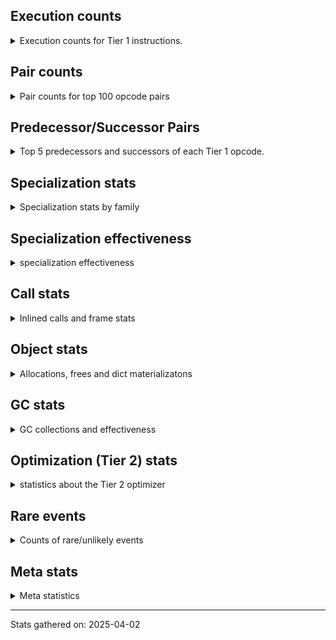 ## Execution counts

<details>
<summary> Execution counts for Tier 1 instructions. </summary>


The "miss ratio" column shows the percentage of times the instruction
executed that it deoptimized. When this happens, the base unspecialized
instruction is not counted.

<table>
<thead>
<tr>
<th align="left">Name</th>
<th align="right">Base Count</th>
<th align="right">Head Count</th>
<th align="right">Change</th>
</tr>
</thead>
<tbody>
<tr>
<td align="left">BINARY_OP_ADD_INT</td>
<td align="right">26,699,820</td>
<td align="right">26,759,940</td>
<td align="right">0.2%</td>
</tr>
<tr>
<td align="left">LOAD_FAST</td>
<td align="right">1,288,390,500</td>
<td align="right">1,288,390,500</td>
<td align="right">0.0%</td>
</tr>
<tr>
<td align="left">STORE_FAST</td>
<td align="right">630,319,140</td>
<td align="right">630,319,140</td>
<td align="right">0.0%</td>
</tr>
<tr>
<td align="left">RESUME_CHECK</td>
<td align="right">435,680,880</td>
<td align="right">435,680,880</td>
<td align="right">0.0%</td>
</tr>
<tr>
<td align="left">BINARY_OP</td>
<td align="right">411,303,380</td>
<td align="right">411,303,380</td>
<td align="right">0.0%</td>
</tr>
<tr>
<td align="left">LOAD_DEREF</td>
<td align="right">375,030,900</td>
<td align="right">375,030,900</td>
<td align="right">0.0%</td>
</tr>
<tr>
<td align="left">FOR_ITER_LIST</td>
<td align="right">338,556,480</td>
<td align="right">338,556,480</td>
<td align="right">0.0%</td>
</tr>
<tr>
<td align="left">INTERPRETER_EXIT</td>
<td align="right">326,917,780</td>
<td align="right">326,917,780</td>
<td align="right">0.0%</td>
</tr>
<tr>
<td align="left">JUMP_BACKWARD_NO_JIT</td>
<td align="right">318,923,700</td>
<td align="right">318,923,700</td>
<td align="right">0.0%</td>
</tr>
<tr>
<td align="left">POP_TOP</td>
<td align="right">291,722,880</td>
<td align="right">291,722,880</td>
<td align="right">0.0%</td>
</tr>
<tr>
<td align="left">LOAD_FAST_LOAD_FAST</td>
<td align="right">286,479,780</td>
<td align="right">286,479,780</td>
<td align="right">0.0%</td>
</tr>
<tr>
<td align="left">YIELD_VALUE</td>
<td align="right">243,371,880</td>
<td align="right">243,371,880</td>
<td align="right">0.0%</td>
</tr>
<tr>
<td align="left">UNPACK_SEQUENCE_TWO_TUPLE</td>
<td align="right">220,177,020</td>
<td align="right">220,177,020</td>
<td align="right">0.0%</td>
</tr>
<tr>
<td align="left">BINARY_OP_MULTIPLY_FLOAT</td>
<td align="right">210,931,680</td>
<td align="right">210,931,680</td>
<td align="right">0.0%</td>
</tr>
<tr>
<td align="left">RETURN_VALUE</td>
<td align="right">192,309,060</td>
<td align="right">192,309,060</td>
<td align="right">0.0%</td>
</tr>
<tr>
<td align="left">POP_JUMP_IF_FALSE</td>
<td align="right">147,576,540</td>
<td align="right">147,576,540</td>
<td align="right">0.0%</td>
</tr>
<tr>
<td align="left">LOAD_SMALL_INT</td>
<td align="right">141,286,620</td>
<td align="right">141,286,620</td>
<td align="right">0.0%</td>
</tr>
<tr>
<td align="left">LOAD_GLOBAL_BUILTIN</td>
<td align="right">129,654,840</td>
<td align="right">129,654,840</td>
<td align="right">0.0%</td>
</tr>
<tr>
<td align="left">LOAD_GLOBAL_MODULE</td>
<td align="right">129,189,480</td>
<td align="right">129,189,480</td>
<td align="right">0.0%</td>
</tr>
<tr>
<td align="left">CALL_PY_EXACT_ARGS</td>
<td align="right">123,722,280</td>
<td align="right">123,722,280</td>
<td align="right">0.0%</td>
</tr>
<tr>
<td align="left">COPY_FREE_VARS</td>
<td align="right">106,289,220</td>
<td align="right">106,289,220</td>
<td align="right">0.0%</td>
</tr>
<tr>
<td align="left">LOAD_ATTR_SLOT</td>
<td align="right">97,512,480</td>
<td align="right">97,512,480</td>
<td align="right">0.0%</td>
</tr>
<tr>
<td align="left">GET_ITER</td>
<td align="right">97,243,020</td>
<td align="right">97,243,020</td>
<td align="right">0.0%</td>
</tr>
<tr>
<td align="left">BINARY_OP_MULTIPLY_INT</td>
<td align="right">90,143,100</td>
<td align="right">90,143,100</td>
<td align="right">0.0%</td>
</tr>
<tr>
<td align="left">PUSH_NULL</td>
<td align="right">75,298,080</td>
<td align="right">75,298,080</td>
<td align="right">0.0%</td>
</tr>
<tr>
<td align="left">COMPARE_OP_INT</td>
<td align="right">74,835,300</td>
<td align="right">74,835,300</td>
<td align="right">0.0%</td>
</tr>
<tr>
<td align="left">STORE_SUBSCR</td>
<td align="right">68,569,140</td>
<td align="right">68,569,140</td>
<td align="right">0.0%</td>
</tr>
<tr>
<td align="left">STORE_ATTR_SLOT</td>
<td align="right">60,078,600</td>
<td align="right">60,078,600</td>
<td align="right">0.0%</td>
</tr>
<tr>
<td align="left">STORE_FAST_STORE_FAST</td>
<td align="right">56,430,480</td>
<td align="right">56,430,480</td>
<td align="right">0.0%</td>
</tr>
<tr>
<td align="left">BUILD_TUPLE</td>
<td align="right">55,928,640</td>
<td align="right">55,928,640</td>
<td align="right">0.0%</td>
</tr>
<tr>
<td align="left">CALL_BUILTIN_FAST_WITH_KEYWORDS</td>
<td align="right">53,516,460</td>
<td align="right">53,516,460</td>
<td align="right">0.0%</td>
</tr>
<tr>
<td align="left">LOAD_CONST_MORTAL</td>
<td align="right">52,828,860</td>
<td align="right">52,828,860</td>
<td align="right">0.0%</td>
</tr>
<tr>
<td align="left">LOAD_ATTR</td>
<td align="right">49,369,400</td>
<td align="right">49,369,400</td>
<td align="right">0.0%</td>
</tr>
<tr>
<td align="left">POP_ITER</td>
<td align="right">49,348,080</td>
<td align="right">49,348,080</td>
<td align="right">0.0%</td>
</tr>
<tr>
<td align="left">LOAD_CONST_IMMORTAL</td>
<td align="right">47,843,040</td>
<td align="right">47,843,040</td>
<td align="right">0.0%</td>
</tr>
<tr>
<td align="left">LOAD_ATTR_METHOD_WITH_VALUES</td>
<td align="right">47,622,900</td>
<td align="right">47,622,900</td>
<td align="right">0.0%</td>
</tr>
<tr>
<td align="left">LOAD_ATTR_INSTANCE_VALUE</td>
<td align="right">47,518,260</td>
<td align="right">47,518,260</td>
<td align="right">0.0%</td>
</tr>
<tr>
<td align="left">MAKE_FUNCTION</td>
<td align="right">47,274,360</td>
<td align="right">47,274,360</td>
<td align="right">0.0%</td>
</tr>
<tr>
<td align="left">BINARY_OP_SUBSCR_DICT</td>
<td align="right">47,274,120</td>
<td align="right">47,274,120</td>
<td align="right">0.0%</td>
</tr>
<tr>
<td align="left">RETURN_GENERATOR</td>
<td align="right">47,124,420</td>
<td align="right">47,124,420</td>
<td align="right">0.0%</td>
</tr>
<tr>
<td align="left">NOP</td>
<td align="right">47,054,640</td>
<td align="right">47,054,640</td>
<td align="right">0.0%</td>
</tr>
<tr>
<td align="left">SET_FUNCTION_ATTRIBUTE</td>
<td align="right">46,765,380</td>
<td align="right">46,765,380</td>
<td align="right">0.0%</td>
</tr>
<tr>
<td align="left">SWAP</td>
<td align="right">46,275,840</td>
<td align="right">46,275,840</td>
<td align="right">0.0%</td>
</tr>
<tr>
<td align="left">CALL_BUILTIN_FAST</td>
<td align="right">44,122,020</td>
<td align="right">44,122,020</td>
<td align="right">0.0%</td>
</tr>
<tr>
<td align="left">COPY</td>
<td align="right">43,834,260</td>
<td align="right">43,834,260</td>
<td align="right">0.0%</td>
</tr>
<tr>
<td align="left">LOAD_ATTR_MODULE</td>
<td align="right">43,683,180</td>
<td align="right">43,683,180</td>
<td align="right">0.0%</td>
</tr>
<tr>
<td align="left">EXTENDED_ARG</td>
<td align="right">39,306,900</td>
<td align="right">39,306,900</td>
<td align="right">0.0%</td>
</tr>
<tr>
<td align="left">CALL_NON_PY_GENERAL</td>
<td align="right">35,700,780</td>
<td align="right">35,700,780</td>
<td align="right">0.0%</td>
</tr>
<tr>
<td align="left">CONTAINS_OP_SET</td>
<td align="right">33,755,700</td>
<td align="right">33,755,700</td>
<td align="right">0.0%</td>
</tr>
<tr>
<td align="left">BINARY_OP_SUBSCR_TUPLE_INT</td>
<td align="right">33,176,700</td>
<td align="right">33,176,700</td>
<td align="right">0.0%</td>
</tr>
<tr>
<td align="left">LOAD_SUPER_ATTR_METHOD</td>
<td align="right">30,039,300</td>
<td align="right">30,039,300</td>
<td align="right">0.0%</td>
</tr>
<tr>
<td align="left">CALL_BOUND_METHOD_EXACT_ARGS</td>
<td align="right">26,508,120</td>
<td align="right">26,508,120</td>
<td align="right">0.0%</td>
</tr>
<tr>
<td align="left">TO_BOOL_BOOL</td>
<td align="right">25,914,960</td>
<td align="right">25,914,960</td>
<td align="right">0.0%</td>
</tr>
<tr>
<td align="left">POP_JUMP_IF_TRUE</td>
<td align="right">24,877,740</td>
<td align="right">24,877,740</td>
<td align="right">0.0%</td>
</tr>
<tr>
<td align="left">CALL_ISINSTANCE</td>
<td align="right">24,817,200</td>
<td align="right">24,817,200</td>
<td align="right">0.0%</td>
</tr>
<tr>
<td align="left">COMPARE_OP_FLOAT</td>
<td align="right">23,389,440</td>
<td align="right">23,389,440</td>
<td align="right">0.0%</td>
</tr>
<tr>
<td align="left">STORE_FAST_LOAD_FAST</td>
<td align="right">18,469,260</td>
<td align="right">18,469,260</td>
<td align="right">0.0%</td>
</tr>
<tr>
<td align="left">FOR_ITER_RANGE</td>
<td align="right">17,563,320</td>
<td align="right">17,563,320</td>
<td align="right">0.0%</td>
</tr>
<tr>
<td align="left">LIST_APPEND</td>
<td align="right">17,124,420</td>
<td align="right">17,124,420</td>
<td align="right">0.0%</td>
</tr>
<tr>
<td align="left">JUMP_FORWARD</td>
<td align="right">9,990,540</td>
<td align="right">9,990,540</td>
<td align="right">0.0%</td>
</tr>
<tr>
<td align="left">LOAD_ATTR_METHOD_NO_DICT</td>
<td align="right">8,762,400</td>
<td align="right">8,762,400</td>
<td align="right">0.0%</td>
</tr>
<tr>
<td align="left">FOR_ITER</td>
<td align="right">8,463,520</td>
<td align="right">8,463,520</td>
<td align="right">0.0%</td>
</tr>
<tr>
<td align="left">CALL_BUILTIN_CLASS</td>
<td align="right">8,050,320</td>
<td align="right">8,050,320</td>
<td align="right">0.0%</td>
</tr>
<tr>
<td align="left">IS_OP</td>
<td align="right">7,584,840</td>
<td align="right">7,584,840</td>
<td align="right">0.0%</td>
</tr>
<tr>
<td align="left">CALL_TYPE_1</td>
<td align="right">7,584,780</td>
<td align="right">7,584,780</td>
<td align="right">0.0%</td>
</tr>
<tr>
<td align="left">POP_JUMP_IF_NOT_NONE</td>
<td align="right">7,086,420</td>
<td align="right">7,086,420</td>
<td align="right">0.0%</td>
</tr>
<tr>
<td align="left">UNARY_NEGATIVE</td>
<td align="right">4,332,000</td>
<td align="right">4,332,000</td>
<td align="right">0.0%</td>
</tr>
<tr>
<td align="left">CALL_LEN</td>
<td align="right">3,704,880</td>
<td align="right">3,704,880</td>
<td align="right">0.0%</td>
</tr>
<tr>
<td align="left">TO_BOOL</td>
<td align="right">3,266,700</td>
<td align="right">3,266,700</td>
<td align="right">0.0%</td>
</tr>
<tr>
<td align="left">CALL_KW_PY</td>
<td align="right">3,265,800</td>
<td align="right">3,265,800</td>
<td align="right">0.0%</td>
</tr>
<tr>
<td align="left">LOAD_ATTR_PROPERTY</td>
<td align="right">2,436,160</td>
<td align="right">2,436,160</td>
<td align="right">0.0%</td>
</tr>
<tr>
<td align="left">MAP_ADD</td>
<td align="right">2,318,700</td>
<td align="right">2,318,700</td>
<td align="right">0.0%</td>
</tr>
<tr>
<td align="left">FOR_ITER_TUPLE</td>
<td align="right">2,056,020</td>
<td align="right">2,056,020</td>
<td align="right">0.0%</td>
</tr>
<tr>
<td align="left">TO_BOOL_LIST</td>
<td align="right">1,854,120</td>
<td align="right">1,854,120</td>
<td align="right">0.0%</td>
</tr>
<tr>
<td align="left">CALL_METHOD_DESCRIPTOR_FAST</td>
<td align="right">1,634,580</td>
<td align="right">1,634,580</td>
<td align="right">0.0%</td>
</tr>
<tr>
<td align="left">LOAD_FAST_AND_CLEAR</td>
<td align="right">1,241,460</td>
<td align="right">1,241,460</td>
<td align="right">0.0%</td>
</tr>
<tr>
<td align="left">CALL_METHOD_DESCRIPTOR_NOARGS</td>
<td align="right">1,211,860</td>
<td align="right">1,211,860</td>
<td align="right">0.0%</td>
</tr>
<tr>
<td align="left">COMPARE_OP</td>
<td align="right">1,205,960</td>
<td align="right">1,205,960</td>
<td align="right">0.0%</td>
</tr>
<tr>
<td align="left">COMPARE_OP_STR</td>
<td align="right">916,740</td>
<td align="right">916,740</td>
<td align="right">0.0%</td>
</tr>
<tr>
<td align="left">BUILD_LIST</td>
<td align="right">878,640</td>
<td align="right">878,640</td>
<td align="right">0.0%</td>
</tr>
<tr>
<td align="left">UNPACK_SEQUENCE_TUPLE</td>
<td align="right">760,080</td>
<td align="right">760,080</td>
<td align="right">0.0%</td>
</tr>
<tr>
<td align="left">CALL_METHOD_DESCRIPTOR_O</td>
<td align="right">658,140</td>
<td align="right">658,140</td>
<td align="right">0.0%</td>
</tr>
<tr>
<td align="left">CALL_LIST_APPEND</td>
<td align="right">578,760</td>
<td align="right">578,760</td>
<td align="right">0.0%</td>
</tr>
<tr>
<td align="left">BUILD_MAP</td>
<td align="right">540,600</td>
<td align="right">540,600</td>
<td align="right">0.0%</td>
</tr>
<tr>
<td align="left">CHECK_EXC_MATCH</td>
<td align="right">289,260</td>
<td align="right">289,260</td>
<td align="right">0.0%</td>
</tr>
<tr>
<td align="left">POP_EXCEPT</td>
<td align="right">289,260</td>
<td align="right">289,260</td>
<td align="right">0.0%</td>
</tr>
<tr>
<td align="left">PUSH_EXC_INFO</td>
<td align="right">289,260</td>
<td align="right">289,260</td>
<td align="right">0.0%</td>
</tr>
<tr>
<td align="left">STORE_SUBSCR_DICT</td>
<td align="right">289,260</td>
<td align="right">289,260</td>
<td align="right">0.0%</td>
</tr>
<tr>
<td align="left">CALL_FUNCTION_EX</td>
<td align="right">219,720</td>
<td align="right">219,720</td>
<td align="right">0.0%</td>
</tr>
<tr>
<td align="left">LOAD_FAST_CHECK</td>
<td align="right">219,600</td>
<td align="right">219,600</td>
<td align="right">0.0%</td>
</tr>
<tr>
<td align="left">BINARY_OP_SUBSCR_LIST_INT</td>
<td align="right">219,540</td>
<td align="right">219,540</td>
<td align="right">0.0%</td>
</tr>
<tr>
<td align="left">BINARY_OP_SUBTRACT_INT</td>
<td align="right">219,540</td>
<td align="right">219,540</td>
<td align="right">0.0%</td>
</tr>
<tr>
<td align="left">CALL_KW_NON_PY</td>
<td align="right">219,540</td>
<td align="right">219,540</td>
<td align="right">0.0%</td>
</tr>
<tr>
<td align="left">BINARY_OP_ADD_FLOAT</td>
<td align="right">79,380</td>
<td align="right">79,380</td>
<td align="right">0.0%</td>
</tr>
<tr>
<td align="left">BINARY_OP_EXTEND</td>
<td align="right">79,380</td>
<td align="right">79,380</td>
<td align="right">0.0%</td>
</tr>
<tr>
<td align="left">BINARY_OP_SUBTRACT_FLOAT</td>
<td align="right">6,840</td>
<td align="right">6,840</td>
<td align="right">0.0%</td>
</tr>
<tr>
<td align="left">CALL</td>
<td align="right">660</td>
<td align="right">660</td>
<td align="right">0.0%</td>
</tr>
<tr>
<td align="left">LOAD_GLOBAL</td>
<td align="right">580</td>
<td align="right">580</td>
<td align="right">0.0%</td>
</tr>
<tr>
<td align="left">STORE_ATTR_INSTANCE_VALUE</td>
<td align="right">360</td>
<td align="right">360</td>
<td align="right">0.0%</td>
</tr>
<tr>
<td align="left">TO_BOOL_INT</td>
<td align="right">240</td>
<td align="right">240</td>
<td align="right">0.0%</td>
</tr>
<tr>
<td align="left">MAKE_CELL</td>
<td align="right">180</td>
<td align="right">180</td>
<td align="right">0.0%</td>
</tr>
<tr>
<td align="left">STORE_DEREF</td>
<td align="right">180</td>
<td align="right">180</td>
<td align="right">0.0%</td>
</tr>
<tr>
<td align="left">STORE_ATTR</td>
<td align="right">120</td>
<td align="right">120</td>
<td align="right">0.0%</td>
</tr>
<tr>
<td align="left">EXIT_INIT_CHECK</td>
<td align="right">60</td>
<td align="right">60</td>
<td align="right">0.0%</td>
</tr>
<tr>
<td align="left">CALL_INTRINSIC_1</td>
<td align="right">60</td>
<td align="right">60</td>
<td align="right">0.0%</td>
</tr>
<tr>
<td align="left">LIST_EXTEND</td>
<td align="right">60</td>
<td align="right">60</td>
<td align="right">0.0%</td>
</tr>
<tr>
<td align="left">CALL_ALLOC_AND_ENTER_INIT</td>
<td align="right">60</td>
<td align="right">60</td>
<td align="right">0.0%</td>
</tr>
<tr>
<td align="left">CALL_BUILTIN_O</td>
<td align="right">60</td>
<td align="right">60</td>
<td align="right">0.0%</td>
</tr>
<tr>
<td align="left">CALL_PY_GENERAL</td>
<td align="right">60</td>
<td align="right">60</td>
<td align="right">0.0%</td>
</tr>
<tr>
<td align="left">UNPACK_SEQUENCE</td>
<td align="right">20</td>
<td align="right">20</td>
<td align="right">0.0%</td>
</tr>
</tbody>
</table>


</details>

## Pair counts

<details>
<summary> Pair counts for top 100 opcode pairs </summary>


Pairs of specialized operations that deoptimize and are then followed by
the corresponding unspecialized instruction are not counted as pairs.

Not included in comparative output.


</details>

## Predecessor/Successor Pairs

<details>
<summary> Top 5 predecessors and successors of each Tier 1 opcode. </summary>


This does not include the unspecialized instructions that occur after a
specialized instruction deoptimizes.

Not included in comparative output.


</details>

## Specialization stats

<details>
<summary> Specialization stats by family </summary>

### BINARY_OP

<details>
<summary> specialization stats for BINARY_OP family </summary>

<table>
<thead>
<tr>
<th align="left">Kind</th>
<th align="right">Base Count</th>
<th align="right">Base Ratio</th>
<th align="right">Head Count</th>
<th align="right">Head Ratio</th>
<th align="right">Change</th>
</tr>
</thead>
<tbody>
<tr>
<td align="left">
hit
<details>
<summary>ⓘ</summary>

Specialized instructions that complete.
</details>
</td>
<td align="right">409,049,640</td>
<td align="right">49.9%</td>
<td align="right">405,923,280</td>
<td align="right">49.5%</td>
<td align="right">-0.8%</td>
</tr>
<tr>
<td align="left">
deferred
<details>
<summary>ⓘ</summary>

Lists the number of "deferred" (i.e. not specialized) instructions executed.
</details>
</td>
<td align="right">411,202,620</td>
<td align="right">50.1%</td>
<td align="right">411,202,620</td>
<td align="right">50.1%</td>
<td align="right">0.0%</td>
</tr>
<tr>
<td align="left">
miss
<details>
<summary>ⓘ</summary>

Specialized instructions that deopt.
</details>
</td>
<td align="right"></td>
<td align="right"></td>
<td align="right">3,186,480</td>
<td align="right">0.4%</td>
<td align="right"></td>
</tr>
</tbody>
</table>

<table>
<thead>
<tr>
<th align="left">Success</th>
<th align="right">Base Count</th>
<th align="right">Base Ratio</th>
<th align="right">Head Count</th>
<th align="right">Head Ratio</th>
<th align="right">Change</th>
</tr>
</thead>
<tbody>
<tr>
<td align="left">Success</td>
<td align="right">120</td>
<td align="right">0.1%</td>
<td align="right">60,240</td>
<td align="right">37.4%</td>
<td align="right">50,100.0%</td>
</tr>
<tr>
<td align="left">Failure</td>
<td align="right">100,640</td>
<td align="right">99.9%</td>
<td align="right">100,640</td>
<td align="right">62.6%</td>
<td align="right">0.0%</td>
</tr>
</tbody>
</table>

<table>
<thead>
<tr>
<th align="left">Failure kind</th>
<th align="right">Base Count</th>
<th align="right">Base Ratio</th>
<th align="right">Head Count</th>
<th align="right">Head Ratio</th>
<th align="right">Change</th>
</tr>
</thead>
<tbody>
<tr>
<td align="left">subscr</td>
<td align="right">76,160</td>
<td align="right">75.7%</td>
<td align="right">76,160</td>
<td align="right">75.7%</td>
<td align="right">0.0%</td>
</tr>
<tr>
<td align="left">floor divide</td>
<td align="right">18,440</td>
<td align="right">18.3%</td>
<td align="right">18,440</td>
<td align="right">18.3%</td>
<td align="right">0.0%</td>
</tr>
<tr>
<td align="left">add other</td>
<td align="right">5,280</td>
<td align="right">5.2%</td>
<td align="right">5,280</td>
<td align="right">5.2%</td>
<td align="right">0.0%</td>
</tr>
<tr>
<td align="left">true divide other</td>
<td align="right">300</td>
<td align="right">0.3%</td>
<td align="right">300</td>
<td align="right">0.3%</td>
<td align="right">0.0%</td>
</tr>
<tr>
<td align="left">multiply other</td>
<td align="right">160</td>
<td align="right">0.2%</td>
<td align="right">160</td>
<td align="right">0.2%</td>
<td align="right">0.0%</td>
</tr>
<tr>
<td align="left">multiply different types</td>
<td align="right">120</td>
<td align="right">0.1%</td>
<td align="right">120</td>
<td align="right">0.1%</td>
<td align="right">0.0%</td>
</tr>
<tr>
<td align="left">true divide different types</td>
<td align="right">120</td>
<td align="right">0.1%</td>
<td align="right">120</td>
<td align="right">0.1%</td>
<td align="right">0.0%</td>
</tr>
<tr>
<td align="left">subtract different types</td>
<td align="right">60</td>
<td align="right">0.1%</td>
<td align="right">60</td>
<td align="right">0.1%</td>
<td align="right">0.0%</td>
</tr>
</tbody>
</table>


</details>

### CALL

<details>
<summary> specialization stats for CALL family </summary>

<table>
<thead>
<tr>
<th align="left">Kind</th>
<th align="right">Base Count</th>
<th align="right">Base Ratio</th>
<th align="right">Head Count</th>
<th align="right">Head Ratio</th>
<th align="right">Change</th>
</tr>
</thead>
<tbody>
<tr>
<td align="left">
deferred
<details>
<summary>ⓘ</summary>

Lists the number of "deferred" (i.e. not specialized) instructions executed.
</details>
</td>
<td align="right">1,900,380</td>
<td align="right">0.6%</td>
<td align="right">1,900,380</td>
<td align="right">0.6%</td>
<td align="right">0.0%</td>
</tr>
<tr>
<td align="left">
hit
<details>
<summary>ⓘ</summary>

Specialized instructions that complete.
</details>
</td>
<td align="right">320,680,740</td>
<td align="right">99.4%</td>
<td align="right">320,680,740</td>
<td align="right">99.4%</td>
<td align="right">0.0%</td>
</tr>
<tr>
<td align="left">
miss
<details>
<summary>ⓘ</summary>

Specialized instructions that deopt.
</details>
</td>
<td align="right">1,936,900</td>
<td align="right">0.6%</td>
<td align="right">1,936,900</td>
<td align="right">0.6%</td>
<td align="right">0.0%</td>
</tr>
</tbody>
</table>

<table>
<thead>
<tr>
<th align="left">Success</th>
<th align="right">Base Count</th>
<th align="right">Base Ratio</th>
<th align="right">Head Count</th>
<th align="right">Head Ratio</th>
<th align="right">Change</th>
</tr>
</thead>
<tbody>
<tr>
<td align="left">Success</td>
<td align="right">37,180</td>
<td align="right">100.0%</td>
<td align="right">37,180</td>
<td align="right">100.0%</td>
<td align="right">0.0%</td>
</tr>
<tr>
<td align="left">Failure</td>
<td align="right">0</td>
<td align="right">0.0%</td>
<td align="right">0</td>
<td align="right">0.0%</td>
<td align="right"></td>
</tr>
</tbody>
</table>


</details>

### COMPARE_OP

<details>
<summary> specialization stats for COMPARE_OP family </summary>

<table>
<thead>
<tr>
<th align="left">Kind</th>
<th align="right">Base Count</th>
<th align="right">Base Ratio</th>
<th align="right">Head Count</th>
<th align="right">Head Ratio</th>
<th align="right">Change</th>
</tr>
</thead>
<tbody>
<tr>
<td align="left">
deferred
<details>
<summary>ⓘ</summary>

Lists the number of "deferred" (i.e. not specialized) instructions executed.
</details>
</td>
<td align="right">1,205,640</td>
<td align="right">1.2%</td>
<td align="right">1,205,640</td>
<td align="right">1.2%</td>
<td align="right">0.0%</td>
</tr>
<tr>
<td align="left">
hit
<details>
<summary>ⓘ</summary>

Specialized instructions that complete.
</details>
</td>
<td align="right">99,141,480</td>
<td align="right">98.8%</td>
<td align="right">99,141,480</td>
<td align="right">98.8%</td>
<td align="right">0.0%</td>
</tr>
</tbody>
</table>

<table>
<thead>
<tr>
<th align="left">Success</th>
<th align="right">Base Count</th>
<th align="right">Base Ratio</th>
<th align="right">Head Count</th>
<th align="right">Head Ratio</th>
<th align="right">Change</th>
</tr>
</thead>
<tbody>
<tr>
<td align="left">Success</td>
<td align="right">20</td>
<td align="right">6.2%</td>
<td align="right">20</td>
<td align="right">6.2%</td>
<td align="right">0.0%</td>
</tr>
<tr>
<td align="left">Failure</td>
<td align="right">300</td>
<td align="right">93.8%</td>
<td align="right">300</td>
<td align="right">93.8%</td>
<td align="right">0.0%</td>
</tr>
</tbody>
</table>

<table>
<thead>
<tr>
<th align="left">Failure kind</th>
<th align="right">Base Count</th>
<th align="right">Base Ratio</th>
<th align="right">Head Count</th>
<th align="right">Head Ratio</th>
<th align="right">Change</th>
</tr>
</thead>
<tbody>
<tr>
<td align="left">different types</td>
<td align="right">300</td>
<td align="right">100.0%</td>
<td align="right">300</td>
<td align="right">100.0%</td>
<td align="right">0.0%</td>
</tr>
</tbody>
</table>


</details>

### CONTAINS_OP

<details>
<summary> specialization stats for CONTAINS_OP family </summary>

<table>
<thead>
<tr>
<th align="left">Kind</th>
<th align="right">Base Count</th>
<th align="right">Base Ratio</th>
<th align="right">Head Count</th>
<th align="right">Head Ratio</th>
<th align="right">Change</th>
</tr>
</thead>
<tbody>
<tr>
<td align="left">
hit
<details>
<summary>ⓘ</summary>

Specialized instructions that complete.
</details>
</td>
<td align="right">33,755,700</td>
<td align="right">100.0%</td>
<td align="right">33,755,700</td>
<td align="right">100.0%</td>
<td align="right">0.0%</td>
</tr>
</tbody>
</table>


</details>

### FOR_ITER

<details>
<summary> specialization stats for FOR_ITER family </summary>

<table>
<thead>
<tr>
<th align="left">Kind</th>
<th align="right">Base Count</th>
<th align="right">Base Ratio</th>
<th align="right">Head Count</th>
<th align="right">Head Ratio</th>
<th align="right">Change</th>
</tr>
</thead>
<tbody>
<tr>
<td align="left">
deferred
<details>
<summary>ⓘ</summary>

Lists the number of "deferred" (i.e. not specialized) instructions executed.
</details>
</td>
<td align="right">8,461,440</td>
<td align="right">2.3%</td>
<td align="right">8,461,440</td>
<td align="right">2.3%</td>
<td align="right">0.0%</td>
</tr>
<tr>
<td align="left">
hit
<details>
<summary>ⓘ</summary>

Specialized instructions that complete.
</details>
</td>
<td align="right">357,819,660</td>
<td align="right">97.6%</td>
<td align="right">357,819,660</td>
<td align="right">97.6%</td>
<td align="right">0.0%</td>
</tr>
<tr>
<td align="left">
miss
<details>
<summary>ⓘ</summary>

Specialized instructions that deopt.
</details>
</td>
<td align="right">356,160</td>
<td align="right">0.1%</td>
<td align="right">356,160</td>
<td align="right">0.1%</td>
<td align="right">0.0%</td>
</tr>
</tbody>
</table>

<table>
<thead>
<tr>
<th align="left">Success</th>
<th align="right">Base Count</th>
<th align="right">Base Ratio</th>
<th align="right">Head Count</th>
<th align="right">Head Ratio</th>
<th align="right">Change</th>
</tr>
</thead>
<tbody>
<tr>
<td align="left">Success</td>
<td align="right">6,720</td>
<td align="right">76.4%</td>
<td align="right">6,720</td>
<td align="right">76.4%</td>
<td align="right">0.0%</td>
</tr>
<tr>
<td align="left">Failure</td>
<td align="right">2,080</td>
<td align="right">23.6%</td>
<td align="right">2,080</td>
<td align="right">23.6%</td>
<td align="right">0.0%</td>
</tr>
</tbody>
</table>

<table>
<thead>
<tr>
<th align="left">Failure kind</th>
<th align="right">Base Count</th>
<th align="right">Base Ratio</th>
<th align="right">Head Count</th>
<th align="right">Head Ratio</th>
<th align="right">Change</th>
</tr>
</thead>
<tbody>
<tr>
<td align="left">dict items</td>
<td align="right">1,900</td>
<td align="right">91.3%</td>
<td align="right">1,900</td>
<td align="right">91.3%</td>
<td align="right">0.0%</td>
</tr>
<tr>
<td align="left">zip</td>
<td align="right">180</td>
<td align="right">8.7%</td>
<td align="right">180</td>
<td align="right">8.7%</td>
<td align="right">0.0%</td>
</tr>
</tbody>
</table>


</details>

### LOAD_ATTR

<details>
<summary> specialization stats for LOAD_ATTR family </summary>

<table>
<thead>
<tr>
<th align="left">Kind</th>
<th align="right">Base Count</th>
<th align="right">Base Ratio</th>
<th align="right">Head Count</th>
<th align="right">Head Ratio</th>
<th align="right">Change</th>
</tr>
</thead>
<tbody>
<tr>
<td align="left">
deferred
<details>
<summary>ⓘ</summary>

Lists the number of "deferred" (i.e. not specialized) instructions executed.
</details>
</td>
<td align="right">49,353,960</td>
<td align="right">16.6%</td>
<td align="right">49,353,960</td>
<td align="right">16.6%</td>
<td align="right">0.0%</td>
</tr>
<tr>
<td align="left">
hit
<details>
<summary>ⓘ</summary>

Specialized instructions that complete.
</details>
</td>
<td align="right">247,476,020</td>
<td align="right">83.4%</td>
<td align="right">247,476,020</td>
<td align="right">83.4%</td>
<td align="right">0.0%</td>
</tr>
<tr>
<td align="left">
miss
<details>
<summary>ⓘ</summary>

Specialized instructions that deopt.
</details>
</td>
<td align="right">59,360</td>
<td align="right">0.0%</td>
<td align="right">59,360</td>
<td align="right">0.0%</td>
<td align="right">0.0%</td>
</tr>
</tbody>
</table>

<table>
<thead>
<tr>
<th align="left">Success</th>
<th align="right">Base Count</th>
<th align="right">Base Ratio</th>
<th align="right">Head Count</th>
<th align="right">Head Ratio</th>
<th align="right">Change</th>
</tr>
</thead>
<tbody>
<tr>
<td align="left">Success</td>
<td align="right">1,580</td>
<td align="right">9.5%</td>
<td align="right">1,580</td>
<td align="right">9.5%</td>
<td align="right">0.0%</td>
</tr>
<tr>
<td align="left">Failure</td>
<td align="right">14,980</td>
<td align="right">90.5%</td>
<td align="right">14,980</td>
<td align="right">90.5%</td>
<td align="right">0.0%</td>
</tr>
</tbody>
</table>

<table>
<thead>
<tr>
<th align="left">Failure kind</th>
<th align="right">Base Count</th>
<th align="right">Base Ratio</th>
<th align="right">Head Count</th>
<th align="right">Head Ratio</th>
<th align="right">Change</th>
</tr>
</thead>
<tbody>
<tr>
<td align="left">overriding descriptor</td>
<td align="right">7,720</td>
<td align="right">51.5%</td>
<td align="right">7,720</td>
<td align="right">51.5%</td>
<td align="right">0.0%</td>
</tr>
<tr>
<td align="left">class method obj</td>
<td align="right">5,620</td>
<td align="right">37.5%</td>
<td align="right">5,620</td>
<td align="right">37.5%</td>
<td align="right">0.0%</td>
</tr>
<tr>
<td align="left">method</td>
<td align="right">820</td>
<td align="right">5.5%</td>
<td align="right">820</td>
<td align="right">5.5%</td>
<td align="right">0.0%</td>
</tr>
</tbody>
</table>


</details>

### LOAD_GLOBAL

<details>
<summary> specialization stats for LOAD_GLOBAL family </summary>

<table>
<thead>
<tr>
<th align="left">Kind</th>
<th align="right">Base Count</th>
<th align="right">Base Ratio</th>
<th align="right">Head Count</th>
<th align="right">Head Ratio</th>
<th align="right">Change</th>
</tr>
</thead>
<tbody>
<tr>
<td align="left">
hit
<details>
<summary>ⓘ</summary>

Specialized instructions that complete.
</details>
</td>
<td align="right">258,844,320</td>
<td align="right">100.0%</td>
<td align="right">258,844,320</td>
<td align="right">100.0%</td>
<td align="right">0.0%</td>
</tr>
</tbody>
</table>

<table>
<thead>
<tr>
<th align="left">Success</th>
<th align="right">Base Count</th>
<th align="right">Base Ratio</th>
<th align="right">Head Count</th>
<th align="right">Head Ratio</th>
<th align="right">Change</th>
</tr>
</thead>
<tbody>
<tr>
<td align="left">Success</td>
<td align="right">580</td>
<td align="right">100.0%</td>
<td align="right">580</td>
<td align="right">100.0%</td>
<td align="right">0.0%</td>
</tr>
<tr>
<td align="left">Failure</td>
<td align="right">0</td>
<td align="right">0.0%</td>
<td align="right">0</td>
<td align="right">0.0%</td>
<td align="right"></td>
</tr>
</tbody>
</table>


</details>

### LOAD_SUPER_ATTR

<details>
<summary> specialization stats for LOAD_SUPER_ATTR family </summary>

<table>
<thead>
<tr>
<th align="left">Kind</th>
<th align="right">Base Count</th>
<th align="right">Base Ratio</th>
<th align="right">Head Count</th>
<th align="right">Head Ratio</th>
<th align="right">Change</th>
</tr>
</thead>
<tbody>
<tr>
<td align="left">
hit
<details>
<summary>ⓘ</summary>

Specialized instructions that complete.
</details>
</td>
<td align="right">30,039,300</td>
<td align="right">100.0%</td>
<td align="right">30,039,300</td>
<td align="right">100.0%</td>
<td align="right">0.0%</td>
</tr>
</tbody>
</table>


</details>

### STORE_ATTR

<details>
<summary> specialization stats for STORE_ATTR family </summary>

<table>
<thead>
<tr>
<th align="left">Kind</th>
<th align="right">Base Count</th>
<th align="right">Base Ratio</th>
<th align="right">Head Count</th>
<th align="right">Head Ratio</th>
<th align="right">Change</th>
</tr>
</thead>
<tbody>
<tr>
<td align="left">
hit
<details>
<summary>ⓘ</summary>

Specialized instructions that complete.
</details>
</td>
<td align="right">60,078,960</td>
<td align="right">100.0%</td>
<td align="right">60,078,960</td>
<td align="right">100.0%</td>
<td align="right">0.0%</td>
</tr>
</tbody>
</table>

<table>
<thead>
<tr>
<th align="left">Success</th>
<th align="right">Base Count</th>
<th align="right">Base Ratio</th>
<th align="right">Head Count</th>
<th align="right">Head Ratio</th>
<th align="right">Change</th>
</tr>
</thead>
<tbody>
<tr>
<td align="left">Success</td>
<td align="right">120</td>
<td align="right">100.0%</td>
<td align="right">120</td>
<td align="right">100.0%</td>
<td align="right">0.0%</td>
</tr>
<tr>
<td align="left">Failure</td>
<td align="right">0</td>
<td align="right">0.0%</td>
<td align="right">0</td>
<td align="right">0.0%</td>
<td align="right"></td>
</tr>
</tbody>
</table>


</details>

### STORE_SUBSCR

<details>
<summary> specialization stats for STORE_SUBSCR family </summary>

<table>
<thead>
<tr>
<th align="left">Kind</th>
<th align="right">Base Count</th>
<th align="right">Base Ratio</th>
<th align="right">Head Count</th>
<th align="right">Head Ratio</th>
<th align="right">Change</th>
</tr>
</thead>
<tbody>
<tr>
<td align="left">
deferred
<details>
<summary>ⓘ</summary>

Lists the number of "deferred" (i.e. not specialized) instructions executed.
</details>
</td>
<td align="right">68,552,340</td>
<td align="right">99.6%</td>
<td align="right">68,552,340</td>
<td align="right">99.6%</td>
<td align="right">0.0%</td>
</tr>
<tr>
<td align="left">
hit
<details>
<summary>ⓘ</summary>

Specialized instructions that complete.
</details>
</td>
<td align="right">289,260</td>
<td align="right">0.4%</td>
<td align="right">289,260</td>
<td align="right">0.4%</td>
<td align="right">0.0%</td>
</tr>
</tbody>
</table>

<table>
<thead>
<tr>
<th align="left">Success</th>
<th align="right">Base Count</th>
<th align="right">Base Ratio</th>
<th align="right">Head Count</th>
<th align="right">Head Ratio</th>
<th align="right">Change</th>
</tr>
</thead>
<tbody>
<tr>
<td align="left">Success</td>
<td align="right">0</td>
<td align="right">0.0%</td>
<td align="right">0</td>
<td align="right">0.0%</td>
<td align="right"></td>
</tr>
<tr>
<td align="left">Failure</td>
<td align="right">16,800</td>
<td align="right">100.0%</td>
<td align="right">16,800</td>
<td align="right">100.0%</td>
<td align="right">0.0%</td>
</tr>
</tbody>
</table>

<table>
<thead>
<tr>
<th align="left">Failure kind</th>
<th align="right">Base Count</th>
<th align="right">Base Ratio</th>
<th align="right">Head Count</th>
<th align="right">Head Ratio</th>
<th align="right">Change</th>
</tr>
</thead>
<tbody>
<tr>
<td align="left">dict subclass no override</td>
<td align="right">16,800</td>
<td align="right">100.0%</td>
<td align="right">16,800</td>
<td align="right">100.0%</td>
<td align="right">0.0%</td>
</tr>
</tbody>
</table>


</details>

### TO_BOOL

<details>
<summary> specialization stats for TO_BOOL family </summary>

<table>
<thead>
<tr>
<th align="left">Kind</th>
<th align="right">Base Count</th>
<th align="right">Base Ratio</th>
<th align="right">Head Count</th>
<th align="right">Head Ratio</th>
<th align="right">Change</th>
</tr>
</thead>
<tbody>
<tr>
<td align="left">
deferred
<details>
<summary>ⓘ</summary>

Lists the number of "deferred" (i.e. not specialized) instructions executed.
</details>
</td>
<td align="right">3,265,860</td>
<td align="right">10.5%</td>
<td align="right">3,265,860</td>
<td align="right">10.5%</td>
<td align="right">0.0%</td>
</tr>
<tr>
<td align="left">
hit
<details>
<summary>ⓘ</summary>

Specialized instructions that complete.
</details>
</td>
<td align="right">27,769,320</td>
<td align="right">89.5%</td>
<td align="right">27,769,320</td>
<td align="right">89.5%</td>
<td align="right">0.0%</td>
</tr>
</tbody>
</table>

<table>
<thead>
<tr>
<th align="left">Success</th>
<th align="right">Base Count</th>
<th align="right">Base Ratio</th>
<th align="right">Head Count</th>
<th align="right">Head Ratio</th>
<th align="right">Change</th>
</tr>
</thead>
<tbody>
<tr>
<td align="left">Success</td>
<td align="right">20</td>
<td align="right">2.4%</td>
<td align="right">20</td>
<td align="right">2.4%</td>
<td align="right">0.0%</td>
</tr>
<tr>
<td align="left">Failure</td>
<td align="right">820</td>
<td align="right">97.6%</td>
<td align="right">820</td>
<td align="right">97.6%</td>
<td align="right">0.0%</td>
</tr>
</tbody>
</table>

<table>
<thead>
<tr>
<th align="left">Failure kind</th>
<th align="right">Base Count</th>
<th align="right">Base Ratio</th>
<th align="right">Head Count</th>
<th align="right">Head Ratio</th>
<th align="right">Change</th>
</tr>
</thead>
<tbody>
<tr>
<td align="left">dict</td>
<td align="right">800</td>
<td align="right">97.6%</td>
<td align="right">800</td>
<td align="right">97.6%</td>
<td align="right">0.0%</td>
</tr>
<tr>
<td align="left">sequence</td>
<td align="right">20</td>
<td align="right">2.4%</td>
<td align="right">20</td>
<td align="right">2.4%</td>
<td align="right">0.0%</td>
</tr>
</tbody>
</table>


</details>

### UNPACK_SEQUENCE

<details>
<summary> specialization stats for UNPACK_SEQUENCE family </summary>

<table>
<thead>
<tr>
<th align="left">Kind</th>
<th align="right">Base Count</th>
<th align="right">Base Ratio</th>
<th align="right">Head Count</th>
<th align="right">Head Ratio</th>
<th align="right">Change</th>
</tr>
</thead>
<tbody>
<tr>
<td align="left">
hit
<details>
<summary>ⓘ</summary>

Specialized instructions that complete.
</details>
</td>
<td align="right">220,937,100</td>
<td align="right">100.0%</td>
<td align="right">220,937,100</td>
<td align="right">100.0%</td>
<td align="right">0.0%</td>
</tr>
</tbody>
</table>

<table>
<thead>
<tr>
<th align="left">Success</th>
<th align="right">Base Count</th>
<th align="right">Base Ratio</th>
<th align="right">Head Count</th>
<th align="right">Head Ratio</th>
<th align="right">Change</th>
</tr>
</thead>
<tbody>
<tr>
<td align="left">Success</td>
<td align="right">20</td>
<td align="right">100.0%</td>
<td align="right">20</td>
<td align="right">100.0%</td>
<td align="right">0.0%</td>
</tr>
<tr>
<td align="left">Failure</td>
<td align="right">0</td>
<td align="right">0.0%</td>
<td align="right">0</td>
<td align="right">0.0%</td>
<td align="right"></td>
</tr>
</tbody>
</table>


</details>


</details>

## Specialization effectiveness

<details>
<summary> specialization effectiveness </summary>


All entries are execution counts. Should add up to the total number of
Tier 1 instructions executed.

<table>
<thead>
<tr>
<th align="left">Instructions</th>
<th align="right">Base Count</th>
<th align="right">Base Ratio</th>
<th align="right">Head Count</th>
<th align="right">Head Ratio</th>
<th align="right">Change</th>
</tr>
</thead>
<tbody>
<tr>
<td align="left">
Specialized misses
<details>
<summary>ⓘ</summary>

Specialized instructions, e.g. `LOAD_ATTR_MODULE` that deopt.
</details>
</td>
<td align="right">2,352,420</td>
<td align="right">0.0%</td>
<td align="right">5,538,900</td>
<td align="right">0.1%</td>
<td align="right">135.5%</td>
</tr>
<tr>
<td align="left">
Specialized hits
<details>
<summary>ⓘ</summary>

Specialized instructions, e.g. `LOAD_ATTR_MODULE` that complete.
</details>
</td>
<td align="right">2,933,616,500</td>
<td align="right">35.5%</td>
<td align="right">2,930,490,140</td>
<td align="right">35.5%</td>
<td align="right">-0.1%</td>
</tr>
<tr>
<td align="left">
Basic
<details>
<summary>ⓘ</summary>

Instructions that are not and cannot be specialized, e.g. `LOAD_FAST`.
</details>
</td>
<td align="right">4,777,330,660</td>
<td align="right">57.9%</td>
<td align="right">4,777,330,660</td>
<td align="right">57.9%</td>
<td align="right">0.0%</td>
</tr>
<tr>
<td align="left">
Not specialized
<details>
<summary>ⓘ</summary>

Instructions that could be specialized but aren't, e.g. `LOAD_ATTR`, `BINARY_SLICE`.
</details>
</td>
<td align="right">542,179,480</td>
<td align="right">6.6%</td>
<td align="right">542,179,480</td>
<td align="right">6.6%</td>
<td align="right">0.0%</td>
</tr>
</tbody>
</table>

### Deferred by instruction

<details>
<summary> Breakdown of deferred (not specialized) instruction counts by family </summary>

<table>
<thead>
<tr>
<th align="left">Name</th>
<th align="right">Base Count</th>
<th align="right">Base Ratio</th>
<th align="right">Head Count</th>
<th align="right">Head Ratio</th>
<th align="right">Change</th>
</tr>
</thead>
<tbody>
<tr>
<td align="left">BINARY_OP</td>
<td align="right">411,202,620</td>
<td align="right">75.6%</td>
<td align="right">411,202,620</td>
<td align="right">75.6%</td>
<td align="right">0.0%</td>
</tr>
<tr>
<td align="left">STORE_SUBSCR</td>
<td align="right">68,552,340</td>
<td align="right">12.6%</td>
<td align="right">68,552,340</td>
<td align="right">12.6%</td>
<td align="right">0.0%</td>
</tr>
<tr>
<td align="left">LOAD_ATTR</td>
<td align="right">49,353,960</td>
<td align="right">9.1%</td>
<td align="right">49,353,960</td>
<td align="right">9.1%</td>
<td align="right">0.0%</td>
</tr>
<tr>
<td align="left">FOR_ITER</td>
<td align="right">8,461,440</td>
<td align="right">1.6%</td>
<td align="right">8,461,440</td>
<td align="right">1.6%</td>
<td align="right">0.0%</td>
</tr>
<tr>
<td align="left">TO_BOOL</td>
<td align="right">3,265,860</td>
<td align="right">0.6%</td>
<td align="right">3,265,860</td>
<td align="right">0.6%</td>
<td align="right">0.0%</td>
</tr>
<tr>
<td align="left">CALL</td>
<td align="right">1,900,380</td>
<td align="right">0.3%</td>
<td align="right">1,900,380</td>
<td align="right">0.3%</td>
<td align="right">0.0%</td>
</tr>
<tr>
<td align="left">COMPARE_OP</td>
<td align="right">1,205,640</td>
<td align="right">0.2%</td>
<td align="right">1,205,640</td>
<td align="right">0.2%</td>
<td align="right">0.0%</td>
</tr>
<tr>
<td align="left">BINARY_SLICE</td>
<td align="right">0</td>
<td align="right">0.0%</td>
<td align="right">0</td>
<td align="right">0.0%</td>
<td align="right"></td>
</tr>
<tr>
<td align="left">STORE_SLICE</td>
<td align="right">0</td>
<td align="right">0.0%</td>
<td align="right">0</td>
<td align="right">0.0%</td>
<td align="right"></td>
</tr>
<tr>
<td align="left">CACHE</td>
<td align="right">0</td>
<td align="right">0.0%</td>
<td align="right">0</td>
<td align="right">0.0%</td>
<td align="right"></td>
</tr>
</tbody>
</table>


</details>

### Misses by instruction

<details>
<summary> Breakdown of misses (specialized deopts) instruction counts by family </summary>

<table>
<thead>
<tr>
<th align="left">Name</th>
<th align="right">Base Count</th>
<th align="right">Base Ratio</th>
<th align="right">Head Count</th>
<th align="right">Head Ratio</th>
<th align="right">Change</th>
</tr>
</thead>
<tbody>
<tr>
<td align="left">CALL_PY_EXACT_ARGS</td>
<td align="right">1,265,640</td>
<td align="right">53.8%</td>
<td align="right">1,265,640</td>
<td align="right">22.9%</td>
<td align="right">0.0%</td>
</tr>
<tr>
<td align="left">CALL_METHOD_DESCRIPTOR_NOARGS</td>
<td align="right">671,260</td>
<td align="right">28.5%</td>
<td align="right">671,260</td>
<td align="right">12.1%</td>
<td align="right">0.0%</td>
</tr>
<tr>
<td align="left">FOR_ITER_LIST</td>
<td align="right">178,080</td>
<td align="right">7.6%</td>
<td align="right">178,080</td>
<td align="right">3.2%</td>
<td align="right">0.0%</td>
</tr>
<tr>
<td align="left">FOR_ITER_TUPLE</td>
<td align="right">178,080</td>
<td align="right">7.6%</td>
<td align="right">178,080</td>
<td align="right">3.2%</td>
<td align="right">0.0%</td>
</tr>
<tr>
<td align="left">LOAD_ATTR_METHOD_NO_DICT</td>
<td align="right">38,160</td>
<td align="right">1.6%</td>
<td align="right">38,160</td>
<td align="right">0.7%</td>
<td align="right">0.0%</td>
</tr>
<tr>
<td align="left">LOAD_ATTR_PROPERTY</td>
<td align="right">21,200</td>
<td align="right">0.9%</td>
<td align="right">21,200</td>
<td align="right">0.4%</td>
<td align="right">0.0%</td>
</tr>
<tr>
<td align="left">CACHE</td>
<td align="right">0</td>
<td align="right">0.0%</td>
<td align="right">0</td>
<td align="right">0.0%</td>
<td align="right"></td>
</tr>
<tr>
<td align="left">CALL_FUNCTION_EX</td>
<td align="right">0</td>
<td align="right">0.0%</td>
<td align="right">0</td>
<td align="right">0.0%</td>
<td align="right"></td>
</tr>
<tr>
<td align="left">CHECK_EXC_MATCH</td>
<td align="right">0</td>
<td align="right">0.0%</td>
<td align="right">0</td>
<td align="right">0.0%</td>
<td align="right"></td>
</tr>
<tr>
<td align="left">EXIT_INIT_CHECK</td>
<td align="right">0</td>
<td align="right">0.0%</td>
<td align="right"></td>
<td align="right"></td>
<td align="right"></td>
</tr>
<tr>
<td align="left">BINARY_OP_ADD_INT</td>
<td align="right"></td>
<td align="right"></td>
<td align="right">3,186,480</td>
<td align="right">57.5%</td>
<td align="right"></td>
</tr>
</tbody>
</table>


</details>


</details>

## Call stats

<details>
<summary> Inlined calls and frame stats </summary>


This shows what fraction of calls to Python functions are inlined (i.e.
not having a call at the C level) and for those that are not, where the
call comes from.  The various categories overlap.

Also includes the count of frame objects created.

<table>
<thead>
<tr>
<th align="left"></th>
<th align="right">Base Count</th>
<th align="right">Base Ratio</th>
<th align="right">Head Count</th>
<th align="right">Head Ratio</th>
<th align="right">Change</th>
</tr>
</thead>
<tbody>
<tr>
<td align="left">Calls to PyEval_EvalDefault</td>
<td align="right">326,917,840</td>
<td align="right">67.7%</td>
<td align="right">326,917,840</td>
<td align="right">67.7%</td>
<td align="right">0.0%</td>
</tr>
<tr>
<td align="left">Calls to Python functions inlined</td>
<td align="right">155,887,460</td>
<td align="right">32.3%</td>
<td align="right">155,887,460</td>
<td align="right">32.3%</td>
<td align="right">0.0%</td>
</tr>
<tr>
<td align="left">Calls via PyEval_EvalFrame (total)</td>
<td align="right">326,917,840</td>
<td align="right">67.7%</td>
<td align="right">326,917,840</td>
<td align="right">67.7%</td>
<td align="right">0.0%</td>
</tr>
<tr>
<td align="left">Calls via PyEval_EvalFrame (vector)</td>
<td align="right">36,421,540</td>
<td align="right">7.5%</td>
<td align="right">36,421,540</td>
<td align="right">7.5%</td>
<td align="right">0.0%</td>
</tr>
<tr>
<td align="left">Calls via PyEval_EvalFrame (generator)</td>
<td align="right">290,496,300</td>
<td align="right">60.2%</td>
<td align="right">290,496,300</td>
<td align="right">60.2%</td>
<td align="right">0.0%</td>
</tr>
<tr>
<td align="left">Calls via PyEval_EvalFrame (legacy)</td>
<td align="right">0</td>
<td align="right">0.0%</td>
<td align="right">0</td>
<td align="right">0.0%</td>
<td align="right"></td>
</tr>
<tr>
<td align="left">Calls via PyEval_EvalFrame (function vectorcall)</td>
<td align="right">36,421,540</td>
<td align="right">7.5%</td>
<td align="right">36,421,540</td>
<td align="right">7.5%</td>
<td align="right">0.0%</td>
</tr>
<tr>
<td align="left">Calls via PyEval_EvalFrame (build class)</td>
<td align="right">0</td>
<td align="right">0.0%</td>
<td align="right">0</td>
<td align="right">0.0%</td>
<td align="right"></td>
</tr>
<tr>
<td align="left">Calls via PyEval_EvalFrame (slot)</td>
<td align="right">25,583,760</td>
<td align="right">5.3%</td>
<td align="right">25,583,760</td>
<td align="right">5.3%</td>
<td align="right">0.0%</td>
</tr>
<tr>
<td align="left">Calls via PyEval_EvalFrame (function ex)</td>
<td align="right">60</td>
<td align="right">0.0%</td>
<td align="right">60</td>
<td align="right">0.0%</td>
<td align="right">0.0%</td>
</tr>
<tr>
<td align="left">Calls via PyEval_EvalFrame (api)</td>
<td align="right">1,667,020</td>
<td align="right">0.3%</td>
<td align="right">1,667,020</td>
<td align="right">0.3%</td>
<td align="right">0.0%</td>
</tr>
<tr>
<td align="left">Calls via PyEval_EvalFrame (method)</td>
<td align="right">0</td>
<td align="right">0.0%</td>
<td align="right">0</td>
<td align="right">0.0%</td>
<td align="right"></td>
</tr>
<tr>
<td align="left">Frame objects created</td>
<td align="right">289,260</td>
<td align="right">0.1%</td>
<td align="right">289,260</td>
<td align="right">0.1%</td>
<td align="right">0.0%</td>
</tr>
<tr>
<td align="left">Frames pushed</td>
<td align="right">192,309,060</td>
<td align="right">39.8%</td>
<td align="right">192,309,060</td>
<td align="right">39.8%</td>
<td align="right">0.0%</td>
</tr>
</tbody>
</table>


</details>

## Object stats

<details>
<summary> Allocations, frees and dict materializatons </summary>


Below, "allocations" means "allocations that are not from a freelist".
Total allocations = "Allocations from freelist" + "Allocations".

"Inline values" is the number of values arrays inlined into objects.

The cache hit/miss numbers are for the MRO cache, split into dunder and
other names.

<table>
<thead>
<tr>
<th align="left"></th>
<th align="right">Base Count</th>
<th align="right">Base Ratio</th>
<th align="right">Head Count</th>
<th align="right">Head Ratio</th>
<th align="right">Change</th>
</tr>
</thead>
<tbody>
<tr>
<td align="left">Method cache dunder misses</td>
<td align="right">11,093</td>
<td align="right"></td>
<td align="right">110</td>
<td align="right"></td>
<td align="right">-99.0%</td>
</tr>
<tr>
<td align="left">Interpreter immortal increfs</td>
<td align="right">146,093,960</td>
<td align="right">2.5%</td>
<td align="right">134,866,400</td>
<td align="right">2.3%</td>
<td align="right">-7.7%</td>
</tr>
<tr>
<td align="left">Method cache collisions</td>
<td align="right">504,420</td>
<td align="right"></td>
<td align="right">482,436</td>
<td align="right"></td>
<td align="right">-4.4%</td>
</tr>
<tr>
<td align="left">Method cache misses</td>
<td align="right">493,333</td>
<td align="right"></td>
<td align="right">482,335</td>
<td align="right"></td>
<td align="right">-2.2%</td>
</tr>
<tr>
<td align="left">Interpreter mortal decrefs</td>
<td align="right">4,092,663,920</td>
<td align="right">55.6%</td>
<td align="right">4,024,989,980</td>
<td align="right">55.2%</td>
<td align="right">-1.7%</td>
</tr>
<tr>
<td align="left">Frees to freelist</td>
<td align="right">588,018,780</td>
<td align="right"></td>
<td align="right">578,572,380</td>
<td align="right"></td>
<td align="right">-1.6%</td>
</tr>
<tr>
<td align="left">Allocations from freelist</td>
<td align="right">588,018,840</td>
<td align="right">79.3%</td>
<td align="right">578,572,440</td>
<td align="right">79.1%</td>
<td align="right">-1.6%</td>
</tr>
<tr>
<td align="left">Interpreter mortal increfs</td>
<td align="right">3,763,808,680</td>
<td align="right">63.6%</td>
<td align="right">3,705,581,140</td>
<td align="right">63.4%</td>
<td align="right">-1.5%</td>
</tr>
<tr>
<td align="left">Immortal increfs</td>
<td align="right">429,277,082</td>
<td align="right">7.3%</td>
<td align="right">425,733,038</td>
<td align="right">7.3%</td>
<td align="right">-0.8%</td>
</tr>
<tr>
<td align="left">Method cache dunder hits</td>
<td align="right">50,267,347</td>
<td align="right"></td>
<td align="right">50,278,330</td>
<td align="right"></td>
<td align="right">0.0%</td>
</tr>
<tr>
<td align="left">Method cache hits</td>
<td align="right">76,281,167</td>
<td align="right"></td>
<td align="right">76,292,165</td>
<td align="right"></td>
<td align="right">0.0%</td>
</tr>
<tr>
<td align="left">Immortal decrefs</td>
<td align="right">1,180,673,796</td>
<td align="right">16.1%</td>
<td align="right">1,180,640,827</td>
<td align="right">16.2%</td>
<td align="right">-0.0%</td>
</tr>
<tr>
<td align="left">Mortal increfs</td>
<td align="right">1,580,418,550</td>
<td align="right">26.7%</td>
<td align="right">1,580,407,552</td>
<td align="right">27.0%</td>
<td align="right">-0.0%</td>
</tr>
<tr>
<td align="left">Mortal decrefs</td>
<td align="right">1,986,649,396</td>
<td align="right">27.0%</td>
<td align="right">1,986,638,403</td>
<td align="right">27.3%</td>
<td align="right">-0.0%</td>
</tr>
<tr>
<td align="left">Frees</td>
<td align="right">153,943,245</td>
<td align="right"></td>
<td align="right">153,943,246</td>
<td align="right"></td>
<td align="right">0.0%</td>
</tr>
<tr>
<td align="left">Allocations</td>
<td align="right">153,284,460</td>
<td align="right">20.7%</td>
<td align="right">153,284,460</td>
<td align="right">20.9%</td>
<td align="right">0.0%</td>
</tr>
<tr>
<td align="left">Allocations to 512 bytes</td>
<td align="right">152,829,120</td>
<td align="right">20.6%</td>
<td align="right">152,829,120</td>
<td align="right">20.9%</td>
<td align="right">0.0%</td>
</tr>
<tr>
<td align="left">Allocations to 4 kbytes</td>
<td align="right">453,900</td>
<td align="right">0.1%</td>
<td align="right">453,900</td>
<td align="right">0.1%</td>
<td align="right">0.0%</td>
</tr>
<tr>
<td align="left">Allocations over 4 kbytes</td>
<td align="right">1,440</td>
<td align="right">0.0%</td>
<td align="right">1,440</td>
<td align="right">0.0%</td>
<td align="right">0.0%</td>
</tr>
<tr>
<td align="left">Inline values</td>
<td align="right">60</td>
<td align="right"></td>
<td align="right">60</td>
<td align="right"></td>
<td align="right">0.0%</td>
</tr>
<tr>
<td align="left">Interpreter immortal decrefs</td>
<td align="right">95,454,480</td>
<td align="right">1.3%</td>
<td align="right">95,454,480</td>
<td align="right">1.3%</td>
<td align="right">0.0%</td>
</tr>
<tr>
<td align="left">Materialize dict (on request)</td>
<td align="right">0</td>
<td align="right">0.0%</td>
<td align="right">0</td>
<td align="right">0.0%</td>
<td align="right"></td>
</tr>
<tr>
<td align="left">Materialize dict (new key)</td>
<td align="right">0</td>
<td align="right">0.0%</td>
<td align="right">0</td>
<td align="right">0.0%</td>
<td align="right"></td>
</tr>
<tr>
<td align="left">Materialize dict (too big)</td>
<td align="right">0</td>
<td align="right">0.0%</td>
<td align="right">0</td>
<td align="right">0.0%</td>
<td align="right"></td>
</tr>
<tr>
<td align="left">Materialize dict (str subclass)</td>
<td align="right">0</td>
<td align="right">0.0%</td>
<td align="right">0</td>
<td align="right">0.0%</td>
<td align="right"></td>
</tr>
</tbody>
</table>


</details>

## GC stats

<details>
<summary> GC collections and effectiveness </summary>


Collected/visits gives some measure of efficiency.

<table>
<thead>
<tr>
<th align="right">Generation</th>
<th align="right">Base Collections</th>
<th align="right">Base Objects collected</th>
<th align="right">Base Object visits</th>
<th align="right">Base Reachable from roots</th>
<th align="right">Base Not reachable from roots</th>
<th align="right">Head Collections</th>
<th align="right">Head Objects collected</th>
<th align="right">Head Object visits</th>
<th align="right">Head Reachable from roots</th>
<th align="right">Head Not reachable from roots</th>
</tr>
</thead>
<tbody>
<tr>
<td align="right">0</td>
<td align="right">0</td>
<td align="right">0</td>
<td align="right">0</td>
<td align="right">0</td>
<td align="right">0</td>
<td align="right">0</td>
<td align="right">0</td>
<td align="right">0</td>
<td align="right">0</td>
<td align="right">0</td>
</tr>
<tr>
<td align="right">1</td>
<td align="right">2,280</td>
<td align="right">60</td>
<td align="right">39,275,523</td>
<td align="right">1,593,160</td>
<td align="right">4,605,920</td>
<td align="right">2,280</td>
<td align="right">60</td>
<td align="right">39,275,520</td>
<td align="right">1,593,160</td>
<td align="right">4,605,920</td>
</tr>
<tr>
<td align="right">2</td>
<td align="right">0</td>
<td align="right">0</td>
<td align="right">0</td>
<td align="right">0</td>
<td align="right">0</td>
<td align="right">0</td>
<td align="right">0</td>
<td align="right">0</td>
<td align="right">0</td>
<td align="right">0</td>
</tr>
</tbody>
</table>


</details>

## Optimization (Tier 2) stats

<details>
<summary> statistics about the Tier 2 optimizer </summary>


</details>

## Rare events

<details>
<summary> Counts of rare/unlikely events </summary>

<table>
<thead>
<tr>
<th align="left">Event</th>
<th align="right">Base Count</th>
<th align="right">Head Count</th>
<th align="right">Change</th>
</tr>
</thead>
<tbody>
<tr>
<td align="left">
set class
<details>
<summary>ⓘ</summary>

Setting an object's class, `obj.__class__ = ...`
</details>
</td>
<td align="right">0</td>
<td align="right">0</td>
<td align="right"></td>
</tr>
<tr>
<td align="left">
set bases
<details>
<summary>ⓘ</summary>

Setting the bases of a class, `cls.__bases__ = ...`
</details>
</td>
<td align="right">0</td>
<td align="right">0</td>
<td align="right"></td>
</tr>
<tr>
<td align="left">
set eval frame func
<details>
<summary>ⓘ</summary>

Setting the PEP 523 frame eval function `_PyInterpreterState_SetFrameEvalFunc()`
</details>
</td>
<td align="right">0</td>
<td align="right">0</td>
<td align="right"></td>
</tr>
<tr>
<td align="left">
builtin dict
<details>
<summary>ⓘ</summary>

Modifying the builtins, `__builtins__.__dict__[var] = ...`
</details>
</td>
<td align="right">0</td>
<td align="right">0</td>
<td align="right"></td>
</tr>
<tr>
<td align="left">
func modification
<details>
<summary>ⓘ</summary>

Modifying a function, e.g. `func.__defaults__ = ...`, etc.
</details>
</td>
<td align="right">0</td>
<td align="right">0</td>
<td align="right"></td>
</tr>
<tr>
<td align="left">
watched dict modification
<details>
<summary>ⓘ</summary>

A watched dict has been modified
</details>
</td>
<td align="right">0</td>
<td align="right">0</td>
<td align="right"></td>
</tr>
<tr>
<td align="left">
watched globals modification
<details>
<summary>ⓘ</summary>

A watched `globals()` dict has been modified
</details>
</td>
<td align="right">0</td>
<td align="right">0</td>
<td align="right"></td>
</tr>
</tbody>
</table>


</details>

## Meta stats

<details>
<summary> Meta statistics </summary>

<table>
<thead>
<tr>
<th align="left"></th>
<th align="right">Base Count</th>
<th align="right">Head Count</th>
<th align="right">Change</th>
</tr>
</thead>
<tbody>
<tr>
<td align="left">Number of data files</td>
<td align="right">20</td>
<td align="right">20</td>
<td align="right">0.0%</td>
</tr>
</tbody>
</table>


</details>

---
Stats gathered on: 2025-04-02
